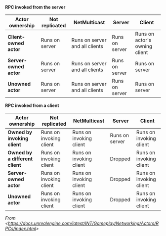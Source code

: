 **RPC invoked from the server**

<table><thead><tr class="header"><th><strong>Actor ownership</strong></th><th><strong>Not replicated</strong></th><th><strong>NetMulticast</strong></th><th><strong>Server</strong></th><th><strong>Client</strong></th></tr></thead><tbody><tr class="odd"><td><strong>Client-owned actor</strong></td><td>Runs on server</td><td>Runs on server and all clients</td><td>Runs on server</td><td>Runs on actor's owning client</td></tr><tr class="even"><td><strong>Server-owned actor</strong></td><td>Runs on server</td><td>Runs on server and all clients</td><td>Runs on server</td><td>Runs on server</td></tr><tr class="odd"><td><strong>Unowned actor</strong></td><td>Runs on server</td><td>Runs on server and all clients</td><td>Runs on server</td><td>Runs on server</td></tr></tbody></table>

**RPC invoked from a client**

<table><thead><tr class="header"><th><strong>Actor ownership</strong></th><th><strong>Not replicated</strong></th><th><strong>NetMulticast</strong></th><th><strong>Server</strong></th><th><strong>Client</strong></th></tr></thead><tbody><tr class="odd"><td><strong>Owned by invoking client</strong></td><td>Runs on invoking client</td><td>Runs on invoking client</td><td>Runs on server</td><td>Runs on invoking client</td></tr><tr class="even"><td><strong>Owned by a different client</strong></td><td>Runs on invoking client</td><td>Runs on invoking client</td><td>Dropped</td><td>Runs on invoking client</td></tr><tr class="odd"><td><strong>Server-owned actor</strong></td><td>Runs on invoking client</td><td>Runs on invoking client</td><td>Dropped</td><td>Runs on invoking client</td></tr><tr class="even"><td><strong>Unowned actor</strong></td><td>Runs on invoking client</td><td>Runs on invoking client</td><td>Dropped</td><td>Runs on invoking client</td></tr></tbody></table>

_From &lt;<https://docs.unrealengine.com/latest/INT/Gameplay/Networking/Actors/RPCs/index.html>&gt;_
